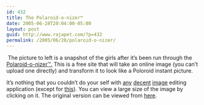 ```yaml
---
id: 432
title: The Polaroid-o-nizer™
date: 2005-06-28T20:04:00-05:00
layout: post
guid: http://www.rajapet.com/?p=432
permalink: /2005/06/28/polaroid-o-nizer/
---
```

[<img alt="" src="https://i1.wp.com/photos1.blogger.com/blogger/7711/622/200/PoloroidEaster.jpg?w=680" border="0" data-recalc-dims="1" />](https://i2.wp.com/photos1.blogger.com/blogger/7711/622/1600/PoloroidEaster.jpg) The picture to left is a snapshot of the girls after it&#8217;s been run through the [Polaroid-o-nizer™.](http://www.polaroidonizer.nl.eu.org/) This is a free site that will take an online image (you can&#8217;t upload one directly) and transform it to look like a Poloroid instant picture.

It&#8217;s nothing that you couldn&#8217;t do your self with [any](http://www.corel.com/servlet/Satellite?pagename=Corel3/Products/Display&pfid=1047024307383&pid=1047023911984) [decent](http://www.adobe.com/products/photoshop/main.html) [image](http://www.ulead.com/pi/runme.htm) editing application (except for [this](http://www.lkwdpl.org/classes/MSPaint/titlebar.html)). You can view a large size of the image by clicking on it. The original version can be viewed from [here](http://raja.homeip.net/rajapet/images/easter1.JPG).